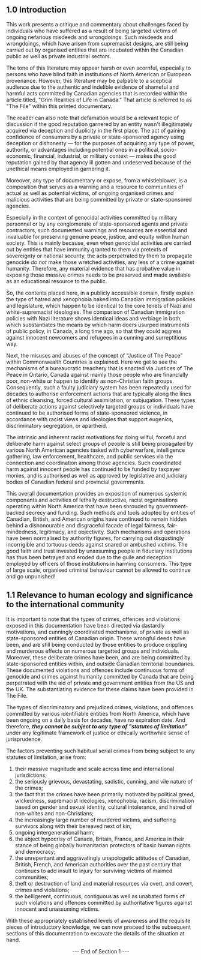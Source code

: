 ## 1.0 Introduction

This work presents a critique and commentary about challenges faced by individuals who have suffered as a result of being targeted victims of ongoing nefarious misdeeds and wrongdoings. Such misdeeds and wrongdoings, which have arisen from supremacist designs, are still being carried out by organised entities that are incubated within the Canadian public as well as private industrial sectors. 

The tone of this literature may appear harsh or even scornful, especially to persons who have blind faith in institutions of North American or European provenance. However, this literature may be palpable to a sceptical audience due to the authentic and indelible evidence of shameful and harmful acts committed by Canadian agencies that is recorded within the article titled, "Grim Realities of Life in Canada." That article is referred to as "The File" within this printed documentary.  

The reader can also note that defamation would be a relevant topic of discussion if the good reputation garnered by an entity wasn't illegitimately acquired via deception and duplicity in the first place. The act of gaining confidence of consumers by a private or state-sponsored agency using deception or dishonesty — for the purposes of acquiring any type of power, authority, or advantages including potential ones in a political, socio-economic, financial, industrial, or military context — makes the good reputation gained by that agency ill gotten and undeserved because of the unethical means employed in garnering it.

Moreover, any type of documentary or expose, from a whistleblower, is a composition that serves as a warning and a resource to communities of actual as well as potential victims, of ongoing organised crimes and malicious activities that are being committed by private or state-sponsored agencies. 

Especially in the context of genocidal activities committed by military personnel or by any conglomerate of state-sponsored agents and private contractors, such documented warnings and resources are essential and invaluable for preserving genuine peace, justice, and equity within human society. This is mainly because, even when genocidal activities are carried out by entities that have immunity granted to them via pretexts of sovereignty or national security, the acts perpetrated by them to propagate genocide *do not* make those wretched activities, any less of a crime against humanity. Therefore, any material evidence that has probative value in exposing those massive crimes needs to be preserved and made available as an educational resource to the public. 

So, the contents placed here, in a publicly accessible domain, firstly explain the type of hatred and xenophobia baked into Canadian immigration policies and legislature, which happen to be identical to the core tenets of Nazi and white-supremacist ideologies. The comparison of Canadian immigration policies with Nazi literature shows identical ideas and verbiage in both, which substantiates the means by which harm doers usurped instruments of public policy, in Canada, a long time ago, so that they could aggress against innocent newcomers and refugees in a cunning and surreptitious way.   

Next, the misuses and abuses of the concept of "Justice of The Peace" within Commonwealth Countries is explained. Here we get to see the mechanisms of a bureaucratic treachery that is enacted via Justices of The Peace in Ontario, Canada against mainly those people who are financially poor, non-white or happen to identify as non-Christian faith groups. Consequently, such a faulty judiciary system has been repeatedly used for decades to authorise enforcement actions that are typically along the lines of ethnic cleansing, forced cultural assimilation, or subjugation. These types of deliberate actions against selectively targeted groups or individuals have continued to be authorised forms of state-sponsored violence, in accordance with racist views and ideologies that support eugenics, discriminatory segregation, or apartheid. 

The intrinsic and inherent racist motivations for doing wilful, forceful and deliberate harm against select groups of people is still being propagated by various North American agencies tasked with cyberwarfare, intelligence gathering, law enforcement, healthcare, and public services via the connection and coordination among those agencies. Such coordinated harm against innocent people has continued to be funded by taxpayer monies, and is authorised as well as approved by legislative and judiciary bodies of Canadian federal and provincial governments.

This overall documentation provides an exposition of numerous systemic components and activities of lethally destructive, racist organisations operating within North America that have been shrouded by government-backed secrecy and funding. Such methods and tools adopted by entities of Canadian, British, and American origins have continued to remain hidden behind a dishonourable and disgraceful facade of legal fairness, fair-mindedness, legitimacy, and objectivity. Such mechanisms and operations have been normalised by authority figures, for carrying out disgustingly incorrigible and tortuous deeds against snared or ambushed victims. The good faith and trust invested by unassuming people in fiduciary institutions has thus been betrayed and eroded due to the guile and deception employed by officers of those institutions in harming consumers. This type of large scale, organised criminal behaviour cannot be allowed to continue and go unpunished!


## 1.1 Relevance to human ecology and significance to the international community  

It is important to note that the types of crimes, offences and violations exposed in this documentation have been directed via dastardly motivations, and cunningly coordinated mechanisms, of private as well as state-sponsored entities of Canadian origin. These wrongful deeds have been, and are still being conducted by those entities to produce crippling and murderous effects on numerous targetted groups and individuals. Moreover, these deliberate crimes have been, and are being committed by state-sponsored entities within, and outside Canadian territorial boundaries. These documented violations and offences include continuous forms of genocide and crimes against humanity committed by Canada that are being perpetrated with the aid of private and government entities from the US and the UK. The substantiating evidence for these claims have been provided in The File.

The types of discriminatory and prejudiced crimes, violations, and offences committed by various identifiable entities from North America, which have been ongoing on a daily basis for decades, have no expiration date. And therefore, **_they cannot be subject to any type of "statutes of limitation"_** under any legitimate framework of justice or ethically worthwhile sense of jurisprudence.

The factors preventing such habitual serial crimes from being subject to any statutes of limitation, arise from:
1. their massive magnitude and scale across time and international jurisdictions;
1. the seriously grievous, devastating, sadistic, cunning, and vile nature of the crimes;
1. the fact that the crimes have been primarily motivated by political greed, wickedness, supremacist ideologies, xenophobia, racism, discrimination based on gender and sexual identity, cultural intolerance, and hatred of non-whites and non-Christians;
1. the increasingly large number of murdered victims, and suffering survivors along with their bereaved next of kin;
1. ongoing intergenerational harm;
1. the abject hypocrisy of Canada, Britain, France, and America in their stance of being globally humanitarian protectors of basic human rights and democracy;
1. the unrepentant and aggravatingly unapologetic attitudes of Canadian, British, French, and American authorities over the past century that continues to add insult to injury for surviving victims of maimed communities;
1. theft or destruction of land and material resources via overt, and covert, crimes and violations;
1. the belligerent, continuous, contiguous as well as unabated forms of such violations and offences committed by authoritative figures against innocent and unassuming victims.  

With these appropriately established levels of awareness and the requisite pieces of introductory knowledge, we can now proceed to the subsequent sections of this documentation to excavate the details of the situation at hand.


<p align="center"> --- End of Section 1 --- </p>
